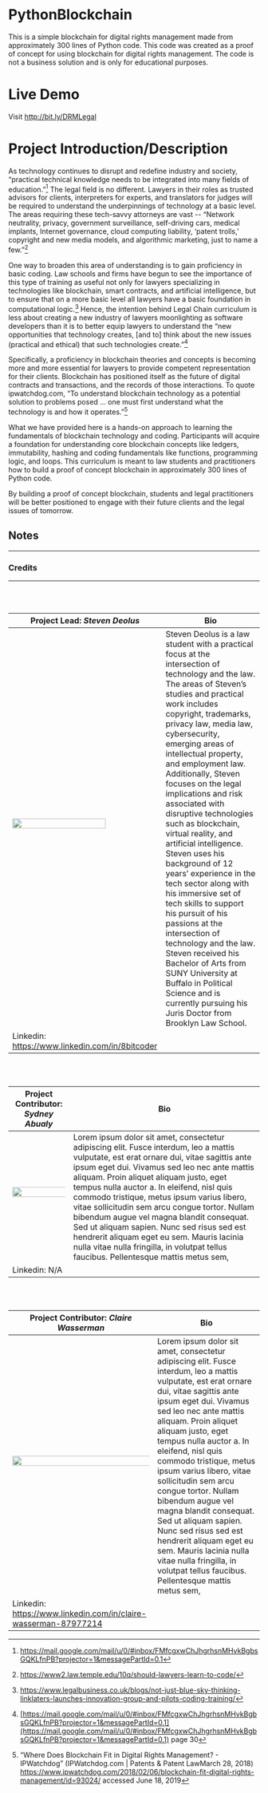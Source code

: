 # PythonBlockchain

This is a simple blockchain for digital rights management made from approximately 300 lines of Python code. This code was created as a proof of concept for using blockchain for digital rights management. The code is not a business solution and is only for educational purposes.  

# Live Demo
Visit http://bit.ly/DRMLegal

# Project Introduction/Description

As technology continues to disrupt and redefine industry and society, “practical technical knowledge needs to be integrated into many fields of education.”[^1] The legal field is no different. Lawyers in their roles as trusted advisors for clients, interpreters for experts, and translators for judges will be required to understand the underpinnings of technology at a basic level. The areas requiring these tech-savvy attorneys are vast -- “Network neutrality, privacy, government surveillance, self-driving cars, medical implants, Internet governance, cloud computing liability, ‘patent trolls,’ copyright and new media models, and algorithmic marketing, just to name a few.”[^2]

One way to broaden this area of understanding is to gain proficiency in basic coding. Law schools and firms have begun to see the importance of this type of training as useful not only for lawyers specializing in technologies like blockchain, smart contracts, and artificial intelligence, but to ensure that on a more basic level all lawyers have a basic foundation in computational logic.[^3]  Hence, the intention behind Legal Chain curriculum is less about creating a new industry of lawyers moonlighting as software developers than it is to better equip lawyers to understand the “new opportunities that technology creates, [and to] think about the new issues (practical and ethical) that such technologies create.”[^4]

Specifically, a proficiency in blockchain theories and concepts is becoming more and more essential for lawyers to provide competent representation for their clients. Blockchain has positioned itself as the future of digital contracts and transactions, and the records of those interactions. To quote ipwatchdog.com, “To understand blockchain technology as a potential solution to problems posed ... one must first understand what the technology is and how it operates.”[^5] 

What we have provided here is a hands-on approach to learning the fundamentals of blockchain technology and coding. Participants will acquire a foundation for understanding core blockchain concepts like ledgers, immutability, hashing and coding fundamentals like functions, programming logic, and loops. This curriculum is meant to law students and practitioners how to build a proof of concept blockchain in approximately 300 lines of Python code. 

By building a proof of concept blockchain, students and legal practitioners will be better positioned to engage with their future clients and the legal issues of tomorrow. 


<!-- Footnotes themselves at the bottom. -->
## Notes

[^1]:
    https://mail.google.com/mail/u/0/#inbox/FMfcgxwChJhgrhsnMHvkBgbsGQKLfnPB?projector=1&messagePartId=0.1

[^2]:
     https://www2.law.temple.edu/10q/should-lawyers-learn-to-code/

[^3]:
    https://www.legalbusiness.co.uk/blogs/not-just-blue-sky-thinking-linklaters-launches-innovation-group-and-pilots-coding-training/

[^4]:
    [https://mail.google.com/mail/u/0/#inbox/FMfcgxwChJhgrhsnMHvkBgbsGQKLfnPB?projector=1&messagePartId=0.1](https://mail.google.com/mail/u/0/#inbox/FMfcgxwChJhgrhsnMHvkBgbsGQKLfnPB?projector=1&messagePartId=0.1) page 30

[^5]:
     “Where Does Blockchain Fit in Digital Rights Management? - IPWatchdog” (IPWatchdog.com | Patents & Patent LawMarch 28, 2018) <https://www.ipwatchdog.com/2018/02/06/blockchain-fit-digital-rights-management/id=93024/> accessed June 18, 2019
___
### Credits
___

<br/>
<br/>


| Project Lead: *Steven Deolus* | Bio |
| ----------- | --- |
| <img align="center" src="https://user-images.githubusercontent.com/45675867/62410076-b00e6a00-b595-11e9-8885-d09cb8fa91c3.png" width="80%" height="35%"> </br> </br> | Steven Deolus is a law student with a practical focus at the intersection of technology and the law. The areas of Steven’s studies and practical work includes copyright, trademarks, privacy law, media law, cybersecurity, emerging areas of intellectual property, and employment law. Additionally, Steven focuses on the legal implications and risk associated with disruptive technologies such as blockchain, virtual reality, and artificial intelligence. Steven uses his background of 12 years’ experience in the tech sector along with his immersive set of tech skills to support his pursuit of his passions at the intersection of technology and the law. Steven received his Bachelor of Arts from SUNY University at Buffalo in Political Science and is currently pursuing his Juris Doctor from Brooklyn Law School.  |
| Linkedin: https://www.linkedin.com/in/8bitcoder  |  |

<br/>
<br/>

| Project Contributor: *Sydney Abualy* | Bio |
| ----------- | --- |
| <img align="center" src="https://www.icrisat.org/wp-content/uploads/2017/05/image-pending.jpg" width="200%" height="60%"> </br> </br> | Lorem ipsum dolor sit amet, consectetur adipiscing elit. Fusce interdum, leo a mattis vulputate, est erat ornare dui, vitae sagittis ante ipsum eget dui. Vivamus sed leo nec ante mattis aliquam. Proin aliquet aliquam justo, eget tempus nulla auctor a. In eleifend, nisl quis commodo tristique, metus ipsum varius libero, vitae sollicitudin sem arcu congue tortor. Nullam bibendum augue vel magna blandit consequat. Sed ut aliquam sapien. Nunc sed risus sed est hendrerit aliquam eget eu sem. Mauris lacinia nulla vitae nulla fringilla, in volutpat tellus faucibus. Pellentesque mattis metus sem,  |
| Linkedin: N/A  |  |

<br/>
<br/>

| Project Contributor: *Claire Wasserman* | Bio |
| ----------- | --- |
| <img align="center" src="https://www.icrisat.org/wp-content/uploads/2017/05/image-pending.jpg" width="200%" height="60%"> </br> </br> | Lorem ipsum dolor sit amet, consectetur adipiscing elit. Fusce interdum, leo a mattis vulputate, est erat ornare dui, vitae sagittis ante ipsum eget dui. Vivamus sed leo nec ante mattis aliquam. Proin aliquet aliquam justo, eget tempus nulla auctor a. In eleifend, nisl quis commodo tristique, metus ipsum varius libero, vitae sollicitudin sem arcu congue tortor. Nullam bibendum augue vel magna blandit consequat. Sed ut aliquam sapien. Nunc sed risus sed est hendrerit aliquam eget eu sem. Mauris lacinia nulla vitae nulla fringilla, in volutpat tellus faucibus. Pellentesque mattis metus sem,  |
| Linkedin: https://www.linkedin.com/in/claire-wasserman-87977214  |  |

